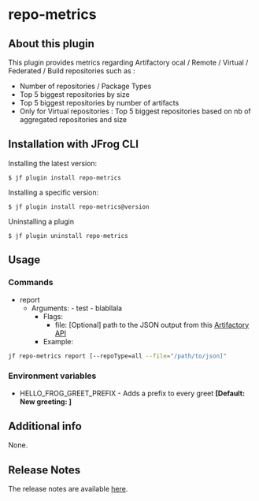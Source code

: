 # repo-metrics

## About this plugin

This plugin provides metrics regarding Artifactory ocal / Remote / Virtual / Federated / Build repositories such as :

* Number of repositories / Package Types
* Top 5 biggest repositories by size
* Top 5 biggest repositories by number of artifacts
* Only for Virtual repositories : Top 5 biggest repositories based on nb of aggregated repositories and size

## Installation with JFrog CLI

Installing the latest version:

`$ jf plugin install repo-metrics`

Installing a specific version:

`$ jf plugin install repo-metrics@version`

Uninstalling a plugin

`$ jf plugin uninstall repo-metrics`

## Usage

### Commands

* report
  * Arguments:
        - test - blabllala
    * Flags:
      * file: [Optional] path to the JSON output from this [Artifactory API](https://www.jfrog.com/confluence/display/JFROG/Artifactory+REST+API#ArtifactoryRESTAPI-GetStorageSummaryInfo)
    * Example:

```bash
jf repo-metrics report [--repoType=all --file="/path/to/json]"
```

### Environment variables

* HELLO_FROG_GREET_PREFIX - Adds a prefix to every greet **[Default: New greeting: ]**

## Additional info

None.

## Release Notes

The release notes are available [here](RELEASE.md).
